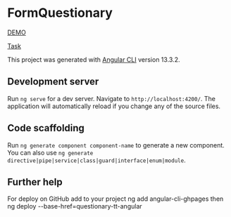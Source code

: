 # FormQuestionary

[DEMO](https://nadiyahr.github.io/questionary-tt-angular/)

[Task](https://docs.google.com/document/d/1L0UMjgyIpQHyS8FdBaXoaYTERDQKyP4z/edit?usp=sharing&ouid=1150592304399118113913&rtpof=true&sd=true)

This project was generated with [Angular CLI](https://github.com/angular/angular-cli) version 13.3.2.

## Development server

Run `ng serve` for a dev server. Navigate to `http://localhost:4200/`. The application will automatically reload if you change any of the source files.

## Code scaffolding

Run `ng generate component component-name` to generate a new component. You can also use `ng generate directive|pipe|service|class|guard|interface|enum|module`.

## Further help

For deploy on GitHub add to your project
ng add angular-cli-ghpages
then
ng deploy --base-href=questionary-tt-angular
